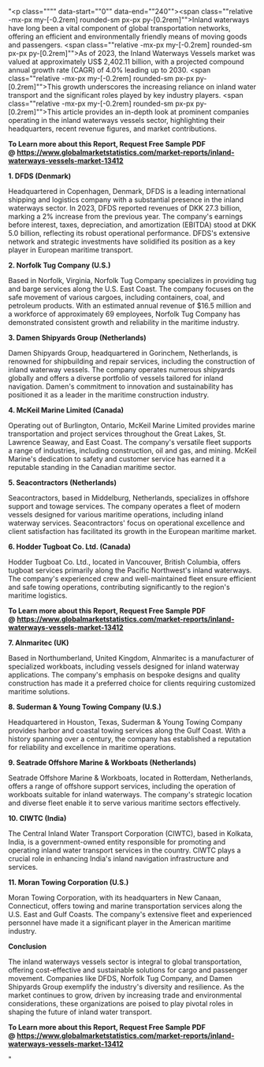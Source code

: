 "<p class="""" data-start=""0"" data-end=""240""><span class=""relative -mx-px my-[-0.2rem] rounded-sm px-px py-[0.2rem]"">Inland waterways have long been a vital component of global transportation networks, offering an efficient and environmentally friendly means of moving goods and passengers.</span> <span class=""relative -mx-px my-[-0.2rem] rounded-sm px-px py-[0.2rem]"">As of 2023, the Inland Waterways Vessels market was valued at approximately US$ 2,402.11 billion, with a projected compound annual growth rate (CAGR) of 4.0% leading up to 2030.</span> <span class=""relative -mx-px my-[-0.2rem] rounded-sm px-px py-[0.2rem]"">This growth underscores the increasing reliance on inland water transport and the significant roles played by key industry players.</span> <span class=""relative -mx-px my-[-0.2rem] rounded-sm px-px py-[0.2rem]"">This article provides an in-depth look at prominent companies operating in the inland waterways vessels sector, highlighting their headquarters, recent revenue figures, and market contributions.</span></p>
<p class="""" data-start=""0"" data-end=""240""><strong>To Learn more about this Report, Request Free Sample PDF @&nbsp;<a href=""https://www.globalmarketstatistics.com/market-reports/inland-waterways-vessels-market-13412"">https://www.globalmarketstatistics.com/market-reports/inland-waterways-vessels-market-13412</a></strong></p>
<p class="""" data-start=""242"" data-end=""263""><strong data-start=""242"" data-end=""263"">1. DFDS (Denmark)</strong></p>
<p class="""" data-start=""265"" data-end=""502""><span class=""relative -mx-px my-[-0.2rem] rounded-sm px-px py-[0.2rem]"">Headquartered in Copenhagen, Denmark, DFDS is a leading international shipping and logistics company with a substantial presence in the inland waterways sector.</span> <span class=""relative -mx-px my-[-0.2rem] rounded-sm px-px py-[0.2rem]"">In 2023, DFDS reported revenues of DKK 27.3 billion, marking a 2% increase from the previous year.</span> <span class=""relative -mx-px my-[-0.2rem] rounded-sm px-px py-[0.2rem]"">The company's earnings before interest, taxes, depreciation, and amortization (EBITDA) stood at DKK 5.0 billion, reflecting its robust operational performance.</span> <span class=""relative -mx-px my-[-0.2rem] rounded-sm px-px py-[0.2rem]"">DFDS's extensive network and strategic investments have solidified its position as a key player in European maritime transport.</span></p>
<p class="""" data-start=""504"" data-end=""537""><strong data-start=""504"" data-end=""537"">2. Norfolk Tug Company (U.S.)</strong></p>
<p class="""" data-start=""539"" data-end=""744""><span class=""relative -mx-px my-[-0.2rem] rounded-sm px-px py-[0.2rem]"">Based in Norfolk, Virginia, Norfolk Tug Company specializes in providing tug and barge services along the U.S. East Coast.</span> <span class=""relative -mx-px my-[-0.2rem] rounded-sm px-px py-[0.2rem]"">The company focuses on the safe movement of various cargoes, including containers, coal, and petroleum products.</span> <span class=""relative -mx-px my-[-0.2rem] rounded-sm px-px py-[0.2rem]"">With an estimated annual revenue of $16.5 million and a workforce of approximately 69 employees, Norfolk Tug Company has demonstrated consistent growth and reliability in the maritime industry.</span></p>
<p class="""" data-start=""746"" data-end=""788""><strong data-start=""746"" data-end=""788"">3. Damen Shipyards Group (Netherlands)</strong></p>
<p class="""" data-start=""790"" data-end=""955""><span class=""relative -mx-px my-[-0.2rem] rounded-sm px-px py-[0.2rem]"">Damen Shipyards Group, headquartered in Gorinchem, Netherlands, is renowned for shipbuilding and repair services, including the construction of inland waterway vessels.</span> <span class=""relative -mx-px my-[-0.2rem] rounded-sm px-px py-[0.2rem]"">The company operates numerous shipyards globally and offers a diverse portfolio of vessels tailored for inland navigation.</span> <span class=""relative -mx-px my-[-0.2rem] rounded-sm px-px py-[0.2rem]"">Damen's commitment to innovation and sustainability has positioned it as a leader in the maritime construction industry.</span></p>
<p class="""" data-start=""957"" data-end=""994""><strong data-start=""957"" data-end=""994"">4. McKeil Marine Limited (Canada)</strong></p>
<p class="""" data-start=""996"" data-end=""1161""><span class=""relative -mx-px my-[-0.2rem] rounded-sm px-px py-[0.2rem]"">Operating out of Burlington, Ontario, McKeil Marine Limited provides marine transportation and project services throughout the Great Lakes, St. Lawrence Seaway, and East Coast.</span> <span class=""relative -mx-px my-[-0.2rem] rounded-sm px-px py-[0.2rem]"">The company's versatile fleet supports a range of industries, including construction, oil and gas, and mining.</span> <span class=""relative -mx-px my-[-0.2rem] rounded-sm px-px py-[0.2rem]"">McKeil Marine's dedication to safety and customer service has earned it a reputable standing in the Canadian maritime sector.</span></p>
<p class="""" data-start=""1163"" data-end=""1198""><strong data-start=""1163"" data-end=""1198"">5. Seacontractors (Netherlands)</strong></p>
<p class="""" data-start=""1200"" data-end=""1365""><span class=""relative -mx-px my-[-0.2rem] rounded-sm px-px py-[0.2rem]"">Seacontractors, based in Middelburg, Netherlands, specializes in offshore support and towage services.</span> <span class=""relative -mx-px my-[-0.2rem] rounded-sm px-px py-[0.2rem]"">The company operates a fleet of modern vessels designed for various maritime operations, including inland waterway services.</span> <span class=""relative -mx-px my-[-0.2rem] rounded-sm px-px py-[0.2rem]"">Seacontractors' focus on operational excellence and client satisfaction has facilitated its growth in the European maritime market.</span></p>
<p class="""" data-start=""1367"" data-end=""1406""><strong data-start=""1367"" data-end=""1406"">6. Hodder Tugboat Co. Ltd. (Canada)</strong></p>
<p class="""" data-start=""1408"" data-end=""1533""><span class=""relative -mx-px my-[-0.2rem] rounded-sm px-px py-[0.2rem]"">Hodder Tugboat Co. Ltd., located in Vancouver, British Columbia, offers tugboat services primarily along the Pacific Northwest's inland waterways.</span> <span class=""relative -mx-px my-[-0.2rem] rounded-sm px-px py-[0.2rem]"">The company's experienced crew and well-maintained fleet ensure efficient and safe towing operations, contributing significantly to the region's maritime logistics.</span></p>
<p class="""" data-start=""1408"" data-end=""1533""><strong>To Learn more about this Report, Request Free Sample PDF @&nbsp;<a href=""https://www.globalmarketstatistics.com/market-reports/inland-waterways-vessels-market-13412"">https://www.globalmarketstatistics.com/market-reports/inland-waterways-vessels-market-13412</a></strong></p>
<p class="""" data-start=""1535"" data-end=""1557""><strong data-start=""1535"" data-end=""1557"">7. Alnmaritec (UK)</strong></p>
<p class="""" data-start=""1559"" data-end=""1684""><span class=""relative -mx-px my-[-0.2rem] rounded-sm px-px py-[0.2rem]"">Based in Northumberland, United Kingdom, Alnmaritec is a manufacturer of specialized workboats, including vessels designed for inland waterway applications.</span> <span class=""relative -mx-px my-[-0.2rem] rounded-sm px-px py-[0.2rem]"">The company's emphasis on bespoke designs and quality construction has made it a preferred choice for clients requiring customized maritime solutions.</span></p>
<p class="""" data-start=""1686"" data-end=""1731""><strong data-start=""1686"" data-end=""1731"">8. Suderman &amp; Young Towing Company (U.S.)</strong></p>
<p class="""" data-start=""1733"" data-end=""1858""><span class=""relative -mx-px my-[-0.2rem] rounded-sm px-px py-[0.2rem]"">Headquartered in Houston, Texas, Suderman &amp; Young Towing Company provides harbor and coastal towing services along the Gulf Coast.</span> <span class=""relative -mx-px my-[-0.2rem] rounded-sm px-px py-[0.2rem]"">With a history spanning over a century, the company has established a reputation for reliability and excellence in maritime operations.</span></p>
<p class="""" data-start=""1860"" data-end=""1917""><strong data-start=""1860"" data-end=""1917"">9. Seatrade Offshore Marine &amp; Workboats (Netherlands)</strong></p>
<p class="""" data-start=""1919"" data-end=""2044""><span class=""relative -mx-px my-[-0.2rem] rounded-sm px-px py-[0.2rem]"">Seatrade Offshore Marine &amp; Workboats, located in Rotterdam, Netherlands, offers a range of offshore support services, including the operation of workboats suitable for inland waterways.</span> <span class=""relative -mx-px my-[-0.2rem] rounded-sm px-px py-[0.2rem]"">The company's strategic location and diverse fleet enable it to serve various maritime sectors effectively.</span></p>
<p class="""" data-start=""2046"" data-end=""2067""><strong data-start=""2046"" data-end=""2067"">10. CIWTC (India)</strong></p>
<p class="""" data-start=""2069"" data-end=""2194""><span class=""relative -mx-px my-[-0.2rem] rounded-sm px-px py-[0.2rem]"">The Central Inland Water Transport Corporation (CIWTC), based in Kolkata, India, is a government-owned entity responsible for promoting and operating inland water transport services in the country.</span> <span class=""relative -mx-px my-[-0.2rem] rounded-sm px-px py-[0.2rem]"">CIWTC plays a crucial role in enhancing India's inland navigation infrastructure and services.</span></p>
<p class="""" data-start=""2196"" data-end=""2235""><strong data-start=""2196"" data-end=""2235"">11. Moran Towing Corporation (U.S.)</strong></p>
<p class="""" data-start=""2237"" data-end=""2362""><span class=""relative -mx-px my-[-0.2rem] rounded-sm px-px py-[0.2rem]"">Moran Towing Corporation, with its headquarters in New Canaan, Connecticut, offers towing and marine transportation services along the U.S. East and Gulf Coasts.</span> <span class=""relative -mx-px my-[-0.2rem] rounded-sm px-px py-[0.2rem]"">The company's extensive fleet and experienced personnel have made it a significant player in the American maritime industry.</span></p>
<p class="""" data-start=""2364"" data-end=""2378""><strong data-start=""2364"" data-end=""2378"">Conclusion</strong></p>
<p class="""" data-start=""2380"" data-end=""2545""><span class=""relative -mx-px my-[-0.2rem] rounded-sm px-px py-[0.2rem]"">The inland waterways vessels sector is integral to global transportation, offering cost-effective and sustainable solutions for cargo and passenger movement.</span> <span class=""relative -mx-px my-[-0.2rem] rounded-sm px-px py-[0.2rem]"">Companies like DFDS, Norfolk Tug Company, and Damen Shipyards Group exemplify the industry's diversity and resilience.</span> <span class=""relative -mx-px my-[-0.2rem] rounded-sm px-px py-[0.2rem]"">As the market continues to grow, driven by increasing trade and environmental considerations, these organizations are poised to play pivotal roles in shaping the future of inland water transport.</span></p>
<p class="""" data-start=""2380"" data-end=""2545""><span class=""relative -mx-px my-[-0.2rem] rounded-sm px-px py-[0.2rem]""><strong>To Learn more about this Report, Request Free Sample PDF @&nbsp;<a href=""https://www.globalmarketstatistics.com/market-reports/inland-waterways-vessels-market-13412"">https://www.globalmarketstatistics.com/market-reports/inland-waterways-vessels-market-13412</a></strong></span></p>"
